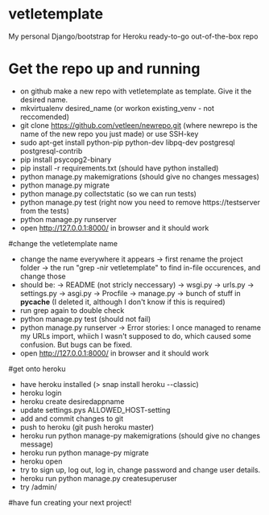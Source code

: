 # vetletemplate
My personal Django/bootstrap for Heroku ready-to-go out-of-the-box repo

# Get the repo up and running
- on github make a new repo with vetletemplate as template. Give it the desired name.
- mkvirtualenv desired_name (or workon existing_venv - not reccomended)
- git clone https://github.com/vetleen/newrepo.git (where newrepo is the name of the new repo you just made) or use SSH-key
- sudo apt-get install python-pip python-dev libpq-dev postgresql postgresql-contrib
- pip install psycopg2-binary
- pip install -r requirements.txt (should have python installed)
- python manage.py makemigrations (should give no changes messages)
- python manage.py migrate
- python manage.py collectstatic (so we can run tests)
- python manage.py test (right now you need to remove https://testserver from the tests)
- python manage.py runserver
- open http://127.0.0.1:8000/ in browser and it should work


#change the vetletemplate name
- change the name everywhere it appears
-> first rename the project folder
-> the run "grep -nir vetletemplate" to find in-file occurences, and change those
- should be:
-> README (not stricly neccessary)
-> wsgi.py
-> urls.py
-> settings.py
-> asgi.py
-> Procfile
-> manage.py
-> bunch of stuff in __pycache__ (I deleted it, although I don't know if this is required)
- run grep again to double check
- python manage.py test (should not fail)
- python manage.py runserver
-> Error stories: I once managed to rename my URLs import, whiich I wasn't supposed to do, which caused some confusion. But bugs can be fixed.
- open http://127.0.0.1:8000/ in browser and it should work

#get onto heroku
- have heroku installed (> snap install heroku --classic)
- heroku login
- heroku create desiredappname
- update settings.pys ALLOWED_HOST-setting
- add and commit changes to git
- push to heroku (git push heroku master)
- heroku run python manage-py makemigrations (should give no changes message)
- heroku run python manage-py migrate
- heroku open
- try to sign up, log out, log in, change password and change user details.
- heroku run python manage.py createsuperuser
- try /admin/

#have fun creating your next project!
